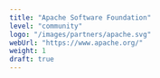```yaml
---
title: "Apache Software Foundation"
level: "community"
logo: "/images/partners/apache.svg"
webUrl: "https://www.apache.org/"
weight: 1
draft: true
---
```

